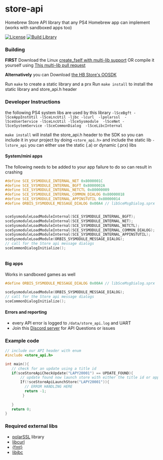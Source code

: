 # store-api
Homebrew Store API library that any PS4 Homebrew app can implement (works with sandboxed apps too)

[app_latest]: https://github.com/LightningMods/store-api/releases/latest
[app_license]: https://github.com/LightningMods/store-api/blob/master/LICENSE
[img_downloads]: https://img.shields.io/github/downloads/LightningMods/store-api/total.svg?maxAge=3600
[app_downloads]: https://github.com/LightningMods/store-api/releases
[app_latest]: https://github.com/LightningMods/store-api/releases/latest
[app_license]: https://github.com/LightningMods/store-api/blob/master/LICENSE
[img_downloads]: https://img.shields.io/github/downloads/LightningMods/store-api/total.svg?maxAge=3600
[img_latest]: https://img.shields.io/github/release/LightningMods/store-api.svg?maxAge=3600
[img_license]: https://img.shields.io/github/license/LightningMods/store-api.svg?maxAge=2592000

[![License][img_license]][app_license]
[![Build Library](https://github.com/LightningMods/store-api/actions/workflows/c-cpp.yml/badge.svg)](https://github.com/LightningMods/store-api/actions/workflows/c-cpp.yml)

### Building
**FIRST** Download the Linux [create_fself with multi-lib support](https://github.com/LightningMods/OpenOrbis-PS4-Toolchain/releases/download/v0.50001/create-fself)
OR compile it yourself using [This multi-lib pull request](https://github.com/OpenOrbis/create-fself/pull/5)

**Alternatively** you can Download [the HB Store's OOSDK](https://github.com/LightningMods/OpenOrbis-PS4-Toolchain/releases/download/v0.50001/OOSDK.tar.gz)

Run `make` to create a static library and a prx
Run `make install` to install the static library and store_api.h header

### Developer Instructions
the following PS4 system libs are used by this library `-lSceBgft -lSceAppInstUtil -lSceLncUtil -ljbc -lcurl  -lpolarssl  -lSceUserService -lSceLncUtil -lSceSysmodule  -lSceNet -lSceSystemService -lSceCommonDialog  -lSceLibcInternal`

`make install` will install the store_api.h header to the SDK so you can include it in your 
project by doing `<store_api.h>` and include the static lib `-lstore_api` you can either use the static (.a) or dynamic (.prx) libs

#### System/mini apps
The following needs to be added to your app failure to do so can result in crashing
```c
#define SCE_SYSMODULE_INTERNAL_NET 0x8000001C
#define SCE_SYSMODULE_INTERNAL_BGFT 0x8000002A
#define SCE_SYSMODULE_INTERNAL_NETCTL 0x80000009
#define SCE_SYSMODULE_INTERNAL_COMMON_DIALOG 0x80000018
#define SCE_SYSMODULE_INTERNAL_APPINSTUTIL 0x80000014
#define ORBIS_SYSMODULE_MESSAGE_DIALOG 0x00A4 // libSceMsgDialog.sprx


sceSysmoduleLoadModuleInternal(SCE_SYSMODULE_INTERNAL_BGFT);
sceSysmoduleLoadModuleInternal(SCE_SYSMODULE_INTERNAL_NET);
sceSysmoduleLoadModuleInternal(SCE_SYSMODULE_INTERNAL_NETCTL);
sceSysmoduleLoadModuleInternal(SCE_SYSMODULE_INTERNAL_COMMON_DIALOG);
sceSysmoduleLoadModuleInternal(SCE_SYSMODULE_INTERNAL_APPINSTUTIL);
sceSysmoduleLoadModule(ORBIS_SYSMODULE_MESSAGE_DIALOG);
// call for the Store api message dialogs
sceCommonDialogInitialize();
    
```
#### Big apps
Works in sandboxed games as well

```c
#define ORBIS_SYSMODULE_MESSAGE_DIALOG 0x00A4 // libSceMsgDialog.sprx

sceSysmoduleLoadModule(ORBIS_SYSMODULE_MESSAGE_DIALOG);
// call for the Store api message dialogs
sceCommonDialogInitialize();
```

#### Errors and reporting
- every API error is logged to `/data/store_api.log` and UART
- Join this [Discord server](https://discord.gg/fcUg6yP5Gy) for API Questions or issues

### Example code

```c
// include our API header with enum
#include <store_api.h>

int main(){
   // check for an update using a title id
   if(sceStoreApiCheckUpdate("LAPY20001") == UPDATE_FOUND){
       // update found now launch store with either the title id or app name
       If(!sceStoreApiLaunchStore("LAPY20001")){
         // ERROR HANDLING HERE
         return -1;
        }
         
   }
   return 0;
}

```

### Required external libs
- [polarSSL](https://github.com/bucanero/oosdk_libraries/tree/master/polarssl-1.3.9) library
- [libcurl](https://github.com/bucanero/oosdk_libraries/tree/master/curl-7.64.1)
- [{fmt}](https://fmt.dev/latest/index.html)
- [libjbc](https://github.com/sleirsgoevy/ps4-libjbc)

